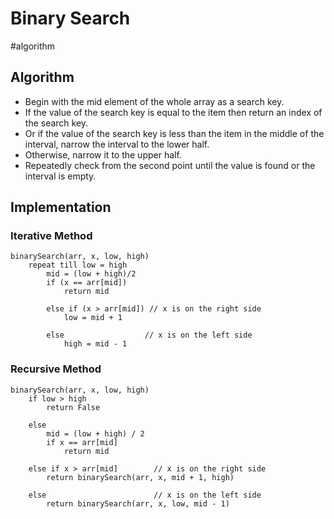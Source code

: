 # Binary Search
#algorithm

## Algorithm
- Begin with the mid element of the whole array as a search key.
- If the value of the search key is equal to the item then return an index of the search key.
- Or if the value of the search key is less than the item in the middle of the interval, narrow the interval to the lower half.
- Otherwise, narrow it to the upper half.
- Repeatedly check from the second point until the value is found or the interval is empty.

## Implementation
### Iterative Method
```pseudocode
binarySearch(arr, x, low, high)
	repeat till low = high
	    mid = (low + high)/2
	    if (x == arr[mid])
	        return mid
   
        else if (x > arr[mid]) // x is on the right side
            low = mid + 1
   
        else                  // x is on the left side
            high = mid - 1
```

### Recursive Method
```pseudocode
binarySearch(arr, x, low, high)
    if low > high
        return False 
   
    else
        mid = (low + high) / 2 
        if x == arr[mid]
            return mid
       
    else if x > arr[mid]        // x is on the right side
        return binarySearch(arr, x, mid + 1, high)
               
    else                        // x is on the left side
        return binarySearch(arr, x, low, mid - 1)
```